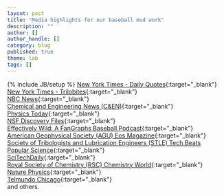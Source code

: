 ```yaml
---
layout: post
title: "Media highlights for our baseball mud work"
description: ""
author: []
author_handle: []
category: blog
published: true
theme: lab
tags: []
---
```

{% include JB/setup %}
[New York Times - Daily Quotes](https://www.nytimes.com/2024/11/06/pageoneplus/quote-of-the-day-there-is-joy-in-this-mudville-scientists-solve-magical-muck.html){:target="_blank"}<br>
[New York Times - Trilobites](https://www.nytimes.com/2024/11/04/science/baseball-mud-mlb.html){:target="_blank"}<br>
[NBC News](https://www.nbcnews.com/science/science-news/why-baseball-mud-rubbed-on-balls-works-study-rcna178321){:target="_blank"}<br>
[Chemical and Engineering News (C&EN)](https://cen.acs.org/analytical-chemistry/Rubbing-Mud-makes-baseballs-grippier/102/web/2024/11){:target="_blank"}<br>
[Physics Today](https://pubs.aip.org/physicstoday/online/43742/Baseball-rubbing-mud-does-in-fact-make-balls){:target="_blank"}<br>
[NSF Discovery Files](https://www.youtube.com/watch?v=dNvRzqS1rjU){:target="_blank"}<br>
[Effectively Wild: A FanGraphs Baseball Podcast](https://blogs.fangraphs.com/effectively-wild-episode-2244-their-name-is-mud/){:target="_blank"}<br>
[American Geophysical Society (AGU) Eos Magazine](https://eos.org/articles/geoscientists-demystify-baseballs-magic-mud){:target="_blank"}<br>
[Society of Tribologists and Lubrication Engineers (STLE) Tech Beats](https://www.stle.org/files/TLTArchives/2025/04_April/TLT_Archived_Issue.aspx)<br>
[Popular Science](https://www.popsci.com/science/baseball-magic-mud/){:target="_blank"}<br>
[SciTechDaily](https://scitechdaily.com/mlbs-magic-mud-exposed-the-science-behind-baseballs-secret-weapon/){:target="_blank"}<br>
[Royal Society of Chemistry (RSC) Chemistry World](https://www.chemistryworld.com/news/how-magic-mud-gives-baseball-pitchers-a-better-grip/4020462.article){:target="_blank"}<br>
[Nature Physics](https://www.nature.com/articles/s41567-024-02778-5){:target="_blank"}<br>
[Telmundo Chicago](https://www.youtube.com/watch?v=xKN3hF89wlA){:target="_blank"}<br>
and others.